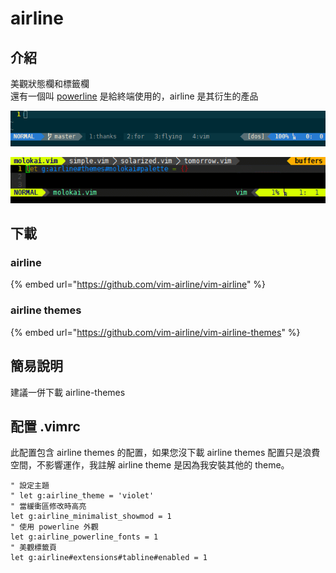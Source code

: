 # airline

## 介紹

美觀狀態欄和標籤欄  
還有一個叫 [powerline](../../../zhong-duan/cha-jian-tui-jian/wai-guan/powerline.md) 是給終端使用的，airline 是其衍生的產品

![demo](../../../.gitbook/assets/demo.gif)

![tab](../../../.gitbook/assets/68747470733a2f2f662e636c6f75642e6769746875622e636f6d2f6173736574732f3330363530322f313037323632332f34.gif)

## 下載

### airline

{% embed url="https://github.com/vim-airline/vim-airline" %}

### airline themes

{% embed url="https://github.com/vim-airline/vim-airline-themes" %}

## 簡易說明

建議一併下載 airline-themes

## 配置 .vimrc

此配置包含 airline themes 的配置，如果您沒下載 airline themes 配置只是浪費空間，不影響運作，我註解 airline theme 是因為我安裝其他的 theme。

```text
" 設定主題
" let g:airline_theme = 'violet'
" 當緩衝區修改時高亮
let g:airline_minimalist_showmod = 1
" 使用 powerline 外觀
let g:airline_powerline_fonts = 1
" 美觀標籤頁
let g:airline#extensions#tabline#enabled = 1
```

